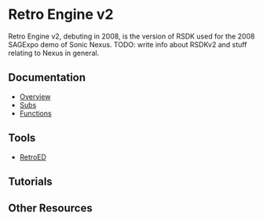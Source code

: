 # Retro Engine v2

Retro Engine v2, debuting in 2008, is the version of RSDK used for the 2008 SAGExpo demo of Sonic Nexus.
TODO: write info about RSDKv2 and stuff relating to Nexus in general.

## Documentation
- [Overview](TODO)
- [Subs](TODO)
- [Functions](TODO)

## Tools
- [RetroED](/Tools/RetroED/README.md)

## Tutorials

## Other Resources
